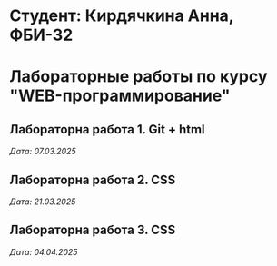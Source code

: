 # Студент: Кирдячкина Анна, ФБИ-32

# Лабораторные работы по курсу "WEB-программирование"

## Лабораторна работа 1. Git + html

*Дата: 07.03.2025*

## Лабораторна работа 2. CSS

*Дата: 21.03.2025*
## Лабораторна работа 3. CSS

*Дата: 04.04.2025*